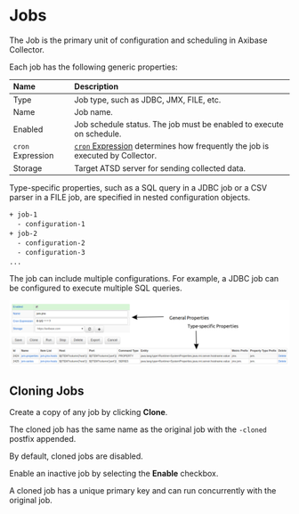 # Jobs

The Job is the primary unit of configuration and scheduling in Axibase Collector.

Each job has the following generic properties:

| **Name** | **Description** |
|:--- |:---|
| Type | Job type, such as JDBC, JMX, FILE, etc.|
| Name | Job name. |
| Enabled | Job schedule status. The job must be enabled to execute on schedule. |
| `cron` Expression | [`cron` Expression](./scheduling.md#cron-expressions) determines how frequently the job is executed by Collector.
| Storage | Target ATSD server for sending collected data. |

Type-specific properties, such as a SQL query in a JDBC job or a CSV parser in a FILE job, are specified in nested configuration objects.

```sh
+ job-1
  - configuration-1
+ job-2
  - configuration-2
  - configuration-3
...
```

The job can include multiple configurations. For example, a JDBC job can be configured to execute multiple SQL queries.

![](./images/generic-job-config1.png)

## Cloning Jobs

Create a copy of any job by clicking **Clone**.

The cloned job has the same name as the original job with the `-cloned` postfix appended.

By default, cloned jobs are disabled.

Enable an inactive job by selecting the **Enable** checkbox.

A cloned job has a unique primary key and can run concurrently with the original job.
